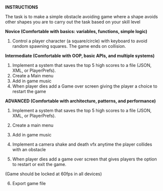 **INSTRUCTIONS**

The task is to make a simple obstacle avoiding game where a shape avoids other shapes you are to carry out the task based on your skill level 

**Novice (Comfortable with basics: variables, functions, simple logic)**
1.	Control a player character (a square/circle) with keyboard to avoid random spawning squares. The game ends on collision.
   
 **Intermediate (Comfortable with OOP, basic APIs, and multiple systems)**
 
1.	Implement a system that saves the top 5 high scores to a file (JSON, XML, or PlayerPrefs).
2.	Create a Main menu
3.	Add in game music 
4.	When player dies add a Game over screen giving the player a choice to restart the game
   
**ADVANCED (Comfortable with architecture, patterns, and performance)**
1.	Implement a system that saves the top 5 high scores to a file (JSON, XML, or PlayerPrefs).

2.	Create a main menu

3.	Add in game music

4.	 Implement a camera shake and death vfx anytime the player collides with an obstacle

5.	When player dies add a game over screen that gives players the option to restart or exit the game.

(Game should be locked at 60fps in all devices)

6.	Export game file

